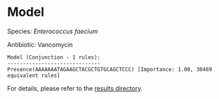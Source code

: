 
# Model

Species: *Enterococcus faecium*

Antibiotic: Vancomycin

```
Model (Conjunction - 1 rules):
------------------------------
Presence(AAAAAAATAGAAGCTACGCTGTGCAGCTCCC) [Importance: 1.00, 30469 equivalent rules]

```

For details, please refer to the [results directory](../../../../../results/scm_b/enterococcus%20faecium/vancomycin/repeat_4/).

